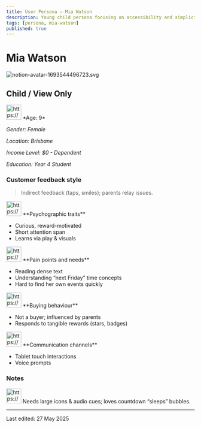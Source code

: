 ```yaml
---
title: User Persona – Mia Watson
description: Young child persona focusing on accessibility and simplicity.
tags: [persona, mia-watson]
published: true
---
```


# Mia Watson

![notion-avatar-1693544496723.svg](Mia%20Watson%20200b2bc5400e80ad927fdab857be2255/notion-avatar-1693544496723.svg)

## Child / View Only

<aside>
<img src="https://www.notion.so/icons/user_gray.svg" alt="https://www.notion.so/icons/user_gray.svg" width="40px" /> *Age: 9*

*Gender: Female*

*Location: Brisbane*

*Income Level: $0 - Dependent*

*Education: Year 4 Student*

</aside>

### Customer feedback style

> Indirect feedback (taps, smiles); parents relay issues.
> 

<aside>
<img src="https://www.notion.so/icons/brain_blue.svg" alt="https://www.notion.so/icons/brain_blue.svg" width="40px" /> **Psychographic traits**

- Curious, reward-motivated
- Short attention span
- Learns via play & visuals
</aside>

<aside>
<img src="https://www.notion.so/icons/emoji-disappointed_pink.svg" alt="https://www.notion.so/icons/emoji-disappointed_pink.svg" width="40px" /> **Pain points and needs**

- Reading dense text
- Understanding “next Friday” time concepts
- Hard to find her own events quickly
</aside>

<aside>
<img src="https://www.notion.so/icons/shopping-cart_green.svg" alt="https://www.notion.so/icons/shopping-cart_green.svg" width="40px" /> **Buying behaviour**

- Not a buyer; influenced by parents
- Responds to tangible rewards (stars, badges)
</aside>

<aside>
<img src="https://www.notion.so/icons/conversation_purple.svg" alt="https://www.notion.so/icons/conversation_purple.svg" width="40px" /> **Communication channels**

- Tablet touch interactions
- Voice prompts
</aside>

### Notes

<aside>
<img src="https://www.notion.so/icons/reorder_gray.svg" alt="https://www.notion.so/icons/reorder_gray.svg" width="40px" /> Needs large icons & audio cues; loves countdown “sleeps” bubbles.

</aside>

---

Last edited: 27 May 2025